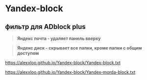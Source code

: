 # Yandex-block
## фильтр для ADblock plus 

>**Яндекс почта - удаляет панель вверху**

>**Яндекс диск - скрывает все папки, кроме папки с общим доступом**

https://alexxloo.github.io/Yandex-block/Yandex-block.txt

https://alexxloo.github.io/Yandex-block/Yandex-morda-block.txt

